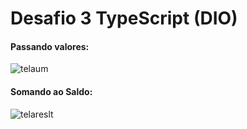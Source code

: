 # Desafio 3 TypeScript (DIO) 

#### Passando valores:

![telaum](https://user-images.githubusercontent.com/106700689/172942283-73477b2c-15d3-4930-a17e-e454f7125891.png)


#### Somando ao Saldo:
![telareslt](https://user-images.githubusercontent.com/106700689/172942290-7fae3c62-61cf-4580-a47f-0f20be7f6821.png)
